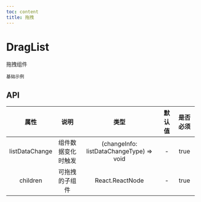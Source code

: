 ```yaml
---
toc: content
title: 拖拽
---
```


# DragList

拖拽组件

<code src='./demo/index.tsx'>基础示例</code>

## API

| 属性 | 说明 | 类型 | 默认值 | 是否必须 |
| :-: | :-: | :-: | :-: | :-: |
| listDataChange | 组件数据变化时触发 | (changeInfo: listDataChangeType) => void | - | true |
| children | 可拖拽的子组件 | React.ReactNode | - | true |
